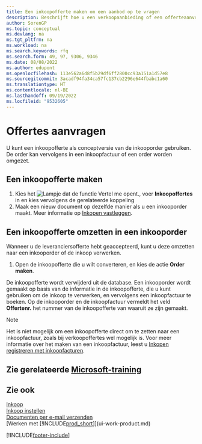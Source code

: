 ```yaml
---
title: Een inkoopofferte maken om een aanbod op te vragen
description: Beschrijft hoe u een verkoopaanbieding of een offerteaanvraagdocument maakt om uw aanbod aan een klant vast te leggen om producten onder bepaalde voorwaarden te verkopen.
author: SorenGP
ms.topic: conceptual
ms.devlang: na
ms.tgt_pltfrm: na
ms.workload: na
ms.search.keywords: rfq
ms.search.form: 49, 97, 9306, 9346
ms.date: 08/08/2022
ms.author: edupont
ms.openlocfilehash: 113e562a6d8f5b29df6ff2800cc93a151a1d57e8
ms.sourcegitcommit: 3acadf94fa34ca57fc137cb2296e644fbabc1a60
ms.translationtype: HT
ms.contentlocale: nl-BE
ms.lasthandoff: 09/19/2022
ms.locfileid: "9532605"
---
```

# <a name="request-quotes"></a>Offertes aanvragen

U kunt een inkoopofferte als conceptversie van de inkooporder gebruiken. De order kan vervolgens in een inkoopfactuur of een order worden omgezet.

## <a name="create-a-purchase-quote"></a>Een inkoopofferte maken

1. Kies het ![Lampje dat de functie Vertel me opent.](media/ui-search/search_small.png "Vertel me wat u wilt doen"), voer **Inkoopoffertes** in en kies vervolgens de gerelateerde koppeling
2. Maak een nieuw document op dezelfde manier als u een inkooporder maakt. Meer informatie op [Inkopen vastleggen](purchasing-how-record-purchases.md).

## <a name="convert-a-purchase-quote-to-a-purchase-order"></a>Een inkoopofferte omzetten in een inkooporder

Wanneer u de leveranciersofferte hebt geaccepteerd, kunt u deze omzetten naar een inkooporder of de inkoop verwerken.

1. Open de inkoopofferte die u wilt converteren, en kies de actie **Order maken**.

De inkoopofferte wordt verwijderd uit de database. Een inkooporder wordt gemaakt op basis van de informatie in de inkoopofferte, die u kunt gebruiken om de inkoop te verwerken, en vervolgens een inkoopfactuur te boeken. Op de inkooporder en de inkoopfactuur vermeldt het veld **Offertenr.** het nummer van de inkoopofferte van waaruit ze zijn gemaakt.

> [!NOTE]
> Het is niet mogelijk om een inkoopofferte direct om te zetten naar een inkoopfactuur, zoals bij verkoopoffertes wel mogelijk is. Voor meer informatie over het maken van een inkoopfactuur, leest u [Inkopen registreren met inkoopfacturen](purchasing-how-record-purchases.md).

## <a name="see-related-microsoft-training"></a>Zie gerelateerde [Microsoft-training](/learn/modules/create-purchase-documents-dynamics-365-business-central/)

## <a name="see-also"></a>Zie ook

[Inkoop](purchasing-manage-purchasing.md)  
[Inkoop instellen](purchasing-setup-purchasing.md)  
[Documenten per e-mail verzenden](ui-how-send-documents-email.md)  
[Werken met [!INCLUDE[prod_short](includes/prod_short.md)]](ui-work-product.md)  

[!INCLUDE[footer-include](includes/footer-banner.md)]

